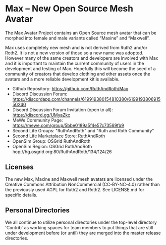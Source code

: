 # Max – New Open Source Mesh Avatar 

The Max Avatar Project contains an Open Source mesh avatar that can
be morphed into female and male variants called “Maxine” and “Maxwell”.

Max uses completely new mesh and is not derived from Ruth2 and/or Roth2.
It is not a new version of those so a new name was adopted.  However many
of the same creators and developers are involved with Max and it is
important to maintain the current community of users in the development
and testing of Max. Hopefully this will become the seed of a community
of creators that develop clothing and other assets once the avatars and
a more reliable development kit is available.

* Github Repository: https://github.com/RuthAndRoth/Max
* Discord Discussion Forum: https://discordapp.com/channels/619919380154810380/619919380691550240
* Discord Discussion Forum Invitation (open to all): https://discord.gg/UMyaZkc
* MeWe Community Page: https://mewe.com/group/5bbe0189a5f4e57c73569fb9
* Second Life Groups: "RuthAndRoth" and "Ruth and Roth Community"
* Second Life Marketplace Store: RuthAndRoth
* OpenSim Group: OSGrid RuthAndRoth
* OpenSim Region: OSGrid RuthAndRoth hop://hg.osgrid.org:80/RuthAndRoth/134/124/26

## Licenses

The new Max, Maxine and Maxwell mesh avatars are licensed under the
Creative Commons Attribution NonCommercial (CC-BY-NC-4.0) rather than
the previously used AGPL for Ruth2 and Roth2. See LICENSE.md for specific
details.

## Personal Directories

We all continue to utilize personal directories under the top-level directory
'Contrib' as working spaces for team members to put things that are still under
development before (or until) they are merged into the master release directories.

